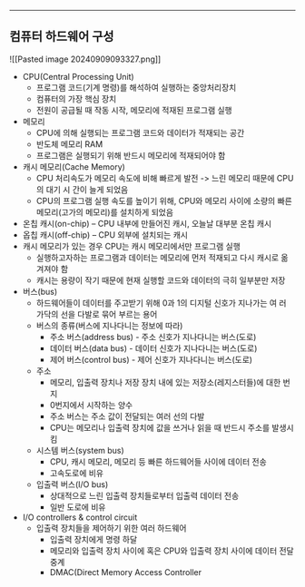 
---
## 컴퓨터 하드웨어 구성

![[Pasted image 20240909093327.png]]
- CPU(Central Processing Unit) 
	- 프로그램 코드(기계 명령)를 해석하여 실행하는 중앙처리장치 
	- 컴퓨터의 가장 핵심 장치 
	- 전원이 공급될 때 작동 시작, 메모리에 적재된 프로그램 실행 
- 메모리 
	- CPU에 의해 실행되는 프로그램 코드와 데이터가 적재되는 공간 
	- 반도체 메모리 RAM 
	- 프로그램은 실행되기 위해 반드시 메모리에 적재되어야 함 
- 캐시 메모리(Cache Memory) 
	- CPU 처리속도가 메모리 속도에 비해 빠르게 발전 -> 느린 메모리 때문에 CPU의 대기 시 간이 늘게 되었음 
	- CPU의 프로그램 실행 속도를 높이기 위해, CPU와 메모리 사이에 소량의 빠른 메모리(고가의 메모리)를 설치하게 되었음 
- 온칩 캐시(on-chip) – CPU 내부에 만들어진 캐시, 오늘날 대부분 온칩 캐시 
- 옵칩 캐시(off-chip) – CPU 외부에 설치되는 캐시 
- 캐시 메모리가 있는 경우 CPU는 캐시 메모리에서만 프로그램 실행 
	- 실행하고자하는 프로그램과 데이터는 메모리에 먼저 적재되고 다시 캐시로 옮겨져야 함 
	- 캐시는 용량이 작기 때문에 현재 실행할 코드와 데이터의 극히 일부분만 저장
- 버스(bus) 
	- 하드웨어들이 데이터를 주고받기 위해 0과 1의 디지털 신호가 지나가는 여 러 가닥의 선을 다발로 묶어 부르는 용어 
	 - 버스의 종류(버스에 지나다니는 정보에 따라) 
		 - 주소 버스(address bus) - 주소 신호가 지나다니는 버스(도로) 
		 - 데이터 버스(data bus) - 데이터 신호가 지나다니는 버스(도로) 
		 - 제어 버스(control bus) - 제어 신호가 지나다니는 버스(도로) 
	- 주소 
		- 메모리, 입출력 장치나 저장 장치 내에 있는 저장소(레지스터들)에 대한 번지 
		- 0번지에서 시작하는 양수 
		- 주소 버스는 주소 값이 전달되는 여러 선의 다발 
		- CPU는 메모리나 입출력 장치에 값을 쓰거나 읽을 때 반드시 주소를 발생시킴
	- 시스템 버스(system bus) 
		- CPU, 캐시 메모리, 메모리 등 빠른 하드웨어들 사이에 데이터 전송 
		- 고속도로에 비유 
	- 입출력 버스(I/O bus) 
		- 상대적으로 느린 입출력 장치들로부터 입출력 데이터 전송 
		- 일반 도로에 비유
- I/O controllers & control circuit 
	- 입출력 장치들을 제어하기 위한 여러 하드웨어 
		- 입출력 장치에게 명령 하달 
		- 메모리와 입출력 장치 사이에 혹은 CPU와 입출력 장치 사이에 데이터 전달 중계
		- DMAC(Direct Memory Access Controller

